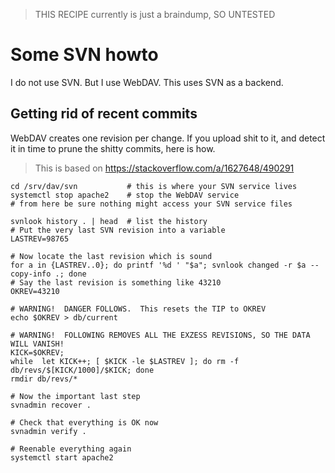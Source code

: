 > THIS RECIPE currently is just a braindump, SO UNTESTED

# Some SVN howto

I do not use SVN.  But I use WebDAV.  This uses SVN as a backend.

## Getting rid of recent commits

WebDAV creates one revision per change.  If you upload shit to it,
and detect it in time to prune the shitty commits, here is how.

> This is based on https://stackoverflow.com/a/1627648/490291

```
cd /srv/dav/svn           # this is where your SVN service lives
systemctl stop apache2    # stop the WebDAV service
# from here be sure nothing might access your SVN service files

svnlook history . | head  # list the history
# Put the very last SVN revision into a variable
LASTREV=98765

# Now locate the last revision which is sound
for a in {LASTREV..0}; do printf '%d ' "$a"; svnlook changed -r $a --copy-info .; done
# Say the last revision is something like 43210
OKREV=43210

# WARNING!  DANGER FOLLOWS.  This resets the TIP to OKREV
echo $OKREV > db/current

# WARNING!  FOLLOWING REMOVES ALL THE EXZESS REVISIONS, SO THE DATA WILL VANISH!
KICK=$OKREV;
while  let KICK++; [ $KICK -le $LASTREV ]; do rm -f db/revs/$[KICK/1000]/$KICK; done
rmdir db/revs/*

# Now the important last step
svnadmin recover .

# Check that everything is OK now
svnadmin verify .

# Reenable everything again
systemctl start apache2
```

